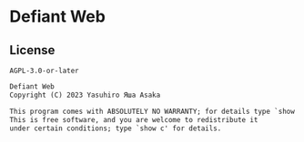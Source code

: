 # Defiant Web

## License

`AGPL-3.0-or-later`

```txt
Defiant Web
Copyright (C) 2023 Yasuhiro Яша Asaka

This program comes with ABSOLUTELY NO WARRANTY; for details type `show w'.
This is free software, and you are welcome to redistribute it
under certain conditions; type `show c' for details.
```
